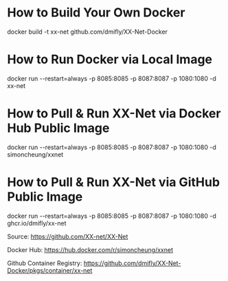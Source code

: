 # How to Build Your Own Docker
docker build -t xx-net github.com/dmifly/XX-Net-Docker

# How to Run Docker via Local Image
docker run --restart=always -p 8085:8085 -p 8087:8087 -p 1080:1080 -d xx-net


# How to Pull & Run XX-Net via Docker Hub Public Image
docker run --restart=always -p 8085:8085 -p 8087:8087 -p 1080:1080 -d simoncheung/xxnet


# How to Pull & Run XX-Net via GitHub Public Image

docker run --restart=always -p 8085:8085 -p 8087:8087 -p 1080:1080 -d ghcr.io/dmifly/xx-net


Source:
https://github.com/XX-net/XX-Net

Docker Hub:
https://hub.docker.com/r/simoncheung/xxnet

Github Container Registry:
https://github.com/dmifly/XX-Net-Docker/pkgs/container/xx-net
